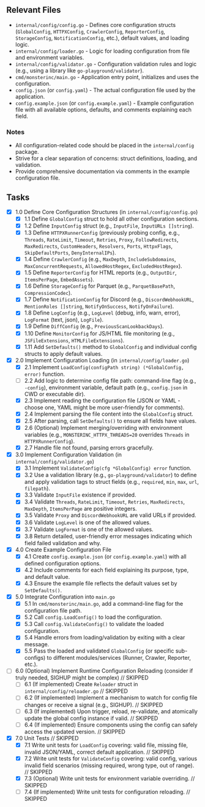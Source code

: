 ## Relevant Files

- `internal/config/config.go` - Defines core configuration structs (`GlobalConfig`, `HTTPXConfig`, `CrawlerConfig`, `ReporterConfig`, `StorageConfig`, `NotificationConfig`, etc.), default values, and loading logic.
- `internal/config/loader.go` - Logic for loading configuration from file and environment variables.
- `internal/config/validator.go` - Configuration validation rules and logic (e.g., using a library like `go-playground/validator`).
- `cmd/monsterinc/main.go` - Application entry point, initializes and uses the configuration.
- `config.json` (or `config.yaml`) - The actual configuration file used by the application.
- `config.example.json` (or `config.example.yaml`) - Example configuration file with all available options, defaults, and comments explaining each field.

### Notes

- All configuration-related code should be placed in the `internal/config` package.
- Strive for a clear separation of concerns: struct definitions, loading, and validation.
- Provide comprehensive documentation via comments in the example configuration file.

## Tasks

- [x] 1.0 Define Core Configuration Structures (in `internal/config/config.go`)
  - [x] 1.1 Define `GlobalConfig` struct to hold all other configuration sections.
  - [x] 1.2 Define `InputConfig` struct (e.g., `InputFile`, `InputURLs []string`).
  - [x] 1.3 Define `HTTPXRunnerConfig` (previously probing config, e.g., `Threads`, `RateLimit`, `Timeout`, `Retries`, `Proxy`, `FollowRedirects`, `MaxRedirects`, `CustomHeaders`, `Resolvers`, `Ports`, `HttpxFlags`, `SkipDefaultPorts`, `DenyInternalIPs`).
  - [x] 1.4 Define `CrawlerConfig` (e.g., `MaxDepth`, `IncludeSubdomains`, `MaxConcurrentRequests`, `AllowedHostRegex`, `ExcludedHostRegex`).
  - [x] 1.5 Define `ReporterConfig` for HTML reports (e.g., `OutputDir`, `ItemsPerPage`, `EmbedAssets`).
  - [x] 1.6 Define `StorageConfig` for Parquet (e.g., `ParquetBasePath`, `CompressionCodec`).
  - [x] 1.7 Define `NotificationConfig` for Discord (e.g., `DiscordWebhookURL`, `MentionRoles []string`, `NotifyOnSuccess`, `NotifyOnFailure`).
  - [x] 1.8 Define `LogConfig` (e.g., `LogLevel` (debug, info, warn, error), `LogFormat` (text, json), `LogFile`).
  - [x] 1.9 Define `DiffConfig` (e.g., `PreviousScanLookbackDays`).
  - [x] 1.10 Define `MonitorConfig` for JS/HTML file monitoring (e.g., `JSFileExtensions`, `HTMLFileExtensions`).
  - [x] 1.11 Add `SetDefaults()` method to `GlobalConfig` and individual config structs to apply default values.

- [x] 2.0 Implement Configuration Loading (in `internal/config/loader.go`)
  - [x] 2.1 Implement `LoadConfig(configPath string) (*GlobalConfig, error)` function.
  - [ ] 2.2 Add logic to determine config file path: command-line flag (e.g., `-config`), environment variable, default path (e.g., `config.json` in CWD or executable dir).
  - [x] 2.3 Implement reading the configuration file (JSON or YAML - choose one, YAML might be more user-friendly for comments).
  - [x] 2.4 Implement parsing the file content into the `GlobalConfig` struct.
  - [x] 2.5 After parsing, call `SetDefaults()` to ensure all fields have values.
  - [x] 2.6 (Optional) Implement merging/overriding with environment variables (e.g., `MONSTERINC_HTTPX_THREADS=20` overrides `Threads` in `HTTPXRunnerConfig`).
  - [x] 2.7 Handle file not found, parsing errors gracefully.

- [x] 3.0 Implement Configuration Validation (in `internal/config/validator.go`)
  - [x] 3.1 Implement `ValidateConfig(cfg *GlobalConfig) error` function.
  - [x] 3.2 Use a validation library (e.g., `go-playground/validator`) to define and apply validation tags to struct fields (e.g., `required`, `min`, `max`, `url`, `filepath`).
  - [x] 3.3 Validate `InputFile` existence if provided.
  - [x] 3.4 Validate `Threads`, `RateLimit`, `Timeout`, `Retries`, `MaxRedirects`, `MaxDepth`, `ItemsPerPage` are positive integers.
  - [x] 3.5 Validate `Proxy` and `DiscordWebhookURL` are valid URLs if provided.
  - [x] 3.6 Validate `LogLevel` is one of the allowed values.
  - [x] 3.7 Validate `LogFormat` is one of the allowed values.
  - [x] 3.8 Return detailed, user-friendly error messages indicating which field failed validation and why.

- [x] 4.0 Create Example Configuration File
  - [x] 4.1 Create `config.example.json` (or `config.example.yaml`) with all defined configuration options.
  - [x] 4.2 Include comments for each field explaining its purpose, type, and default value.
  - [x] 4.3 Ensure the example file reflects the default values set by `SetDefaults()`.

- [x] 5.0 Integrate Configuration into `main.go`
  - [x] 5.1 In `cmd/monsterinc/main.go`, add a command-line flag for the configuration file path.
  - [x] 5.2 Call `config.LoadConfig()` to load the configuration.
  - [x] 5.3 Call `config.ValidateConfig()` to validate the loaded configuration.
  - [x] 5.4 Handle errors from loading/validation by exiting with a clear message.
  - [x] 5.5 Pass the loaded and validated `GlobalConfig` (or specific sub-configs) to different modules/services (Runner, Crawler, Reporter, etc.).

- [ ] 6.0 (Optional) Implement Runtime Configuration Reloading (consider if truly needed, SIGHUP might be complex) // SKIPPED
  - [ ] 6.1 (If implemented) Create `Reloader` struct in `internal/config/reloader.go` // SKIPPED
  - [ ] 6.2 (If implemented) Implement a mechanism to watch for config file changes or receive a signal (e.g., SIGHUP). // SKIPPED
  - [ ] 6.3 (If implemented) Upon trigger, reload, re-validate, and atomically update the global config instance if valid. // SKIPPED
  - [ ] 6.4 (If implemented) Ensure components using the config can safely access the updated version. // SKIPPED

- [x] 7.0 Unit Tests // SKIPPED
  - [x] 7.1 Write unit tests for `LoadConfig` covering: valid file, missing file, invalid JSON/YAML, correct default application. // SKIPPED
  - [x] 7.2 Write unit tests for `ValidateConfig` covering: valid config, various invalid field scenarios (missing required, wrong type, out of range). // SKIPPED
  - [x] 7.3 (Optional) Write unit tests for environment variable overriding. // SKIPPED
  - [ ] 7.4 (If implemented) Write unit tests for configuration reloading. // SKIPPED
